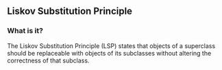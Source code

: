 ## Liskov Substitution Principle

### What is it?

The Liskov Substitution Principle (LSP) states that objects of a superclass should be replaceable with objects of its subclasses without altering the correctness of that subclass.